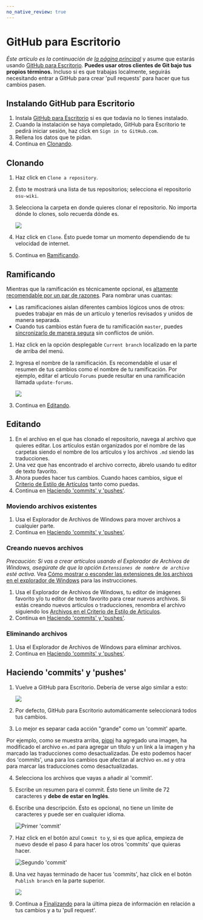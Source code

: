 ```yaml
---
no_native_review: true
---
```


# GitHub para Escritorio

*Éste artículo es la continuación de [la página principal](/wiki/osu!_wiki_Contribution_Guide)* y asume que estarás usando [GitHub para Escritorio](https://desktop.github.com). **Puedes usar otros clientes de Git bajo tus propios términos.** Incluso si es que trabajas localmente, seguirás necesitando entrar a GitHub para crear 'pull requests' para hacer que tus cambios pasen.

## Instalando GitHub para Escritorio

1. Instala [GitHub para Escritorio](https://desktop.github.com) si es que todavía no lo tienes instalado.
2. Cuando la instalación se haya completado, GitHub para Escritorio te pedirá iniciar sesión, haz click en `Sign in to GitHub.com`.
3. Rellena los datos que te pidan.
4. Continua en [Clonando](#clonando).

## Clonando

1. Haz click en `Clone a repository`.

2. Ésto te mostrará una lista de tus repositorios; selecciona el repositorio `osu-wiki`.

3. Selecciona la carpeta en donde quieres clonar el repositorio. No importa dónde lo clones, solo recuerda dónde es.

   ![](img/github-desktop-select-repo.jpg)

4. Haz click en `Clone`. Ésto puede tomar un momento dependiendo de tu velocidad de internet.

5. Continua en [Ramificando](#ramificando).

## Ramificando

Mientras que la ramificación es técnicamente opcional, es [altamente recomendable por un par de razones](https://www.atlassian.com/git/tutorials/comparing-workflows/forking-workflow). Para nombrar unas cuantas:

- Las ramificaciones aislan diferentes cambios lógicos unos de otros: puedes trabajar en más de un artículo y tenerlos revisados y unidos de manera separada.
- Cuando tus cambios están fuera de tu ramificación `master`, puedes [sincronizarlo de manera segura](/wiki/osu!_wiki_Contribution_Guide/Common_Issues#¡mi-ramificación-está-desactualizada!) sin conflictos de unión.

1. Haz click en la opción desplegable `Current branch` localizado en la parte de arriba del menú.

2. Ingresa el nombre de la ramificación. Es recomendable el usar el resumen de tus cambios como el nombre de tu ramificación. Por ejemplo, editar el artículo `Forums` puede resultar en una ramificación llamada `update-forums`.

   ![](img/github-desktop-branch.jpg)

3. Continua en [Editando](#editando).

## Editando

1. En el archivo en el que has clonado el repositorio, navega al archivo que quieres editar. Los artículos están organizados por el nombre de las carpetas siendo el nombre de los artículos y los archivos `.md` siendo las traducciones.
2. Una vez que has encontrado el archivo correcto, ábrelo usando tu editor de texto favorito.
3. Ahora puedes hacer tus cambios. Cuando haces cambios, sigue el [Criterio de Estilo de Artículos](/wiki/Article_Styling_Criteria) tanto como puedas.
4. Continua en [Haciendo 'commits' y 'pushes'](#haciendo-'commits'-y-'pushes').

### Moviendo archivos existentes

1. Usa el Explorador de Archivos de Windows para mover archivos a cualquier parte.
2. Continua en [Haciendo 'commits' y 'pushes'](#haciendo-'commits'-y-'pushes').

### Creando nuevos archivos

*Precaución: Si vas a crear artículos usando el Explorador de Archivos de Windows, asegúrate de que la opción `Extensiones de nombre de archivo` esté activa.* Vea [Cómo mostrar o esconder las extensiones de los archivos en el explorador de Windows](https://support.microsoft.com/en-us/help/865219/how-to-show-or-hide-file-name-extensions-in-windows-explorer) para las instrucciones.

1. Usa el Explorador de Archivos de Windows, tu editor de imágenes favorito y/o tu editor de texto favorito para crear nuevos archivos. Si estás creando nuevos artículos o traducciones, renombra el archivo siguiendo los [Archivos en el Criterio de Estilo de Artículos](/wiki/Article_Styling_Criteria#locales).
2. Continua en [Haciendo 'commits' y 'pushes'](#haciendo-'commits'-y-'pushes').

### Eliminando archivos

1. Usa el Explorador de Archivos de Windows para eliminar archivos.
2. Continua en [Haciendo 'commits' y 'pushes'](#haciendo-'commits'-y-'pushes').

## Haciendo 'commits' y 'pushes'

1. Vuelve a GitHub para Escritorio. Debería de verse algo similar a esto:

   ![](img/github-desktop-changes.jpg)

2. Por defecto, GitHub para Escritorio automáticamente seleccionará todos tus cambios.

3. Lo mejor es separar cada acción "grande" como un 'commit' aparte.

Por ejemplo, como se muestra arriba, [pippi](/wiki/Mascots#-pippi) ha agregado una imagen, ha modificado el archivo `en.md` para agregar un título y un link a la imagen y ha marcado las traducciones como desactualizadas. De esto podemos hacer dos 'commits', una para los cambios que afectan al archivo `en.md` y otra para marcar las traducciones como desactualizadas.

4. Selecciona los archivos que vayas a añadir al 'commit'.

5. Escribe un resumen para el commit. Ésto tiene un límite de 72 caracteres y **debe de estar en Inglés**.

6. Escribe una descripción. Ésto es opcional, no tiene un límite de caracteres y puede ser en cualquier idioma.

   ![](img/github-desktop-first-commit.jpg "Primer 'commit'")

7. Haz click en el botón azul `Commit to` y, si es que aplica, empieza de nuevo desde el paso 4 para hacer los otros 'commits' que quieras hacer.

   ![](img/github-desktop-second-commit.jpg "Segundo 'commit'")

8. Una vez hayas terminado de hacer tus 'commits', haz click en el botón `Publish branch` en la parte superior.

   ![](img/github-desktop-push.jpg)

9. Continua a [Finalizando](/wiki/osu!_wiki_Contribution_Guide#finalizando) para la última pieza de información en relación a tus cambios y a tu 'pull request'.
